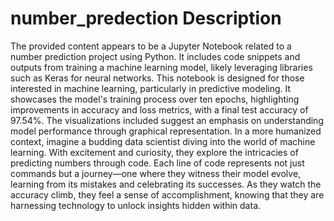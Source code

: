 # number_predection Description
The provided content appears to be a Jupyter Notebook related to a number prediction project using Python. It includes code snippets and outputs from training a machine learning model, likely leveraging libraries such as Keras for neural networks.
This notebook is designed for those interested in machine learning, particularly in predictive modeling. It showcases the model's training process over ten epochs, highlighting improvements in accuracy and loss metrics, with a final test accuracy of 97.54%. The visualizations included suggest an emphasis on understanding model performance through graphical representation.
In a more humanized context, imagine a budding data scientist diving into the world of machine learning. With excitement and curiosity, they explore the intricacies of predicting numbers through code. Each line of code represents not just commands but a journey—one where they witness their model evolve, learning from its mistakes and celebrating its successes. As they watch the accuracy climb, they feel a sense of accomplishment, knowing that they are harnessing technology to unlock insights hidden within data.
